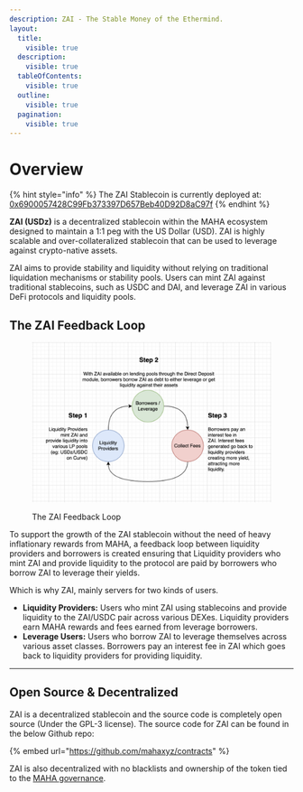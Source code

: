 ```yaml
---
description: ZAI - The Stable Money of the Ethermind.
layout:
  title:
    visible: true
  description:
    visible: true
  tableOfContents:
    visible: true
  outline:
    visible: true
  pagination:
    visible: true
---
```


# Overview

{% hint style="info" %}
The ZAI Stablecoin is currently deployed at: [0x6900057428C99Fb373397D657Beb40D92D8aC97f](https://etherscan.io/address/0x6900057428C99Fb373397D657Beb40D92D8aC97f#code)
{% endhint %}

**ZAI (USDz)** is a decentralized stablecoin within the MAHA ecosystem designed to maintain a 1:1 peg with the US Dollar (USD). ZAI is highly scalable and over-collateralized stablecoin that can be used to leverage against crypto-native assets.

ZAI aims to provide stability and liquidity without relying on traditional liquidation mechanisms or stability pools. Users can mint ZAI against traditional stablecoins, such as USDC and DAI, and leverage ZAI in various DeFi protocols and liquidity pools.

## The ZAI Feedback Loop

<figure><img src="../.gitbook/assets/image (2).png" alt=""><figcaption><p>The ZAI Feedback Loop</p></figcaption></figure>

To support the growth of the ZAI stablecoin without the need of heavy inflationary rewards from MAHA, a feedback loop between liquidity providers and borrowers is created ensuring that Liquidity providers who mint ZAI and provide liquidity to the protocol are paid by borrowers who borrow ZAI to leverage their yields.

Which is why ZAI, mainly servers for two kinds of users.

* **Liquidity Providers:** Users who mint ZAI using stablecoins and provide liquidity to the ZAI/USDC pair across various DEXes. Liquidity providers earn MAHA rewards and fees earned from leverage borrowers.
* **Leverage Users:** Users who borrow ZAI to leverage themselves across various asset classes. Borrowers pay an interest fee in ZAI which goes back to liquidity providers for providing liquidity.

***

## Open Source & Decentralized&#x20;

ZAI is a decentralized stablecoin and the source code is completely open source (Under the GPL-3 license).  The source code for ZAI can be found in the below Github repo:

{% embed url="https://github.com/mahaxyz/contracts" %}

ZAI is also decentralized with no blacklists and ownership of the token tied to the [MAHA governance](../maha-governance/overview.md).
